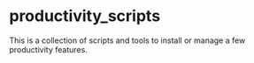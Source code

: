 # productivity_scripts
This is a collection of scripts and tools to install or manage a few productivity features.
